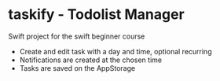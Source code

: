# taskify - Todolist Manager
Swift project for the swift beginner course
- Create and edit task with a day and time, optional recurring
- Notifications are created at the chosen time
- Tasks are saved on the AppStorage
